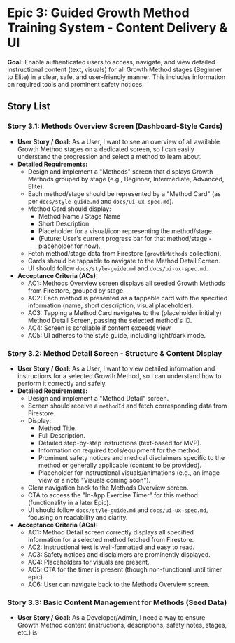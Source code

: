# Epic 3: Guided Growth Method Training System - Content Delivery & UI

**Goal:** Enable authenticated users to access, navigate, and view detailed instructional content (text, visuals) for all Growth Method stages (Beginner to Elite) in a clear, safe, and user-friendly manner. This includes information on required tools and prominent safety notices.

## Story List

### Story 3.1: Methods Overview Screen (Dashboard-Style Cards)
- **User Story / Goal:** As a User, I want to see an overview of all available Growth Method stages on a dedicated screen, so I can easily understand the progression and select a method to learn about.
- **Detailed Requirements:**
  - Design and implement a "Methods" screen that displays Growth Methods grouped by stage (e.g., Beginner, Intermediate, Advanced, Elite).
  - Each method/stage should be represented by a "Method Card" (as per `docs/style-guide.md` and `docs/ui-ux-spec.md`).
  - Method Card should display:
    - Method Name / Stage Name
    - Short Description
    - Placeholder for a visual/icon representing the method/stage.
    - (Future: User's current progress bar for that method/stage - placeholder for now).
  - Fetch method/stage data from Firestore (`growthMethods` collection).
  - Cards should be tappable to navigate to the Method Detail Screen.
  - UI should follow `docs/style-guide.md` and `docs/ui-ux-spec.md`.
- **Acceptance Criteria (ACs):**
  - AC1: Methods Overview screen displays all seeded Growth Methods from Firestore, grouped by stage.
  - AC2: Each method is presented as a tappable card with the specified information (name, short description, visual placeholder).
  - AC3: Tapping a Method Card navigates to the (placeholder initially) Method Detail Screen, passing the selected method's ID.
  - AC4: Screen is scrollable if content exceeds view.
  - AC5: UI adheres to the style guide, including light/dark mode.

### Story 3.2: Method Detail Screen - Structure & Content Display
- **User Story / Goal:** As a User, I want to view detailed information and instructions for a selected Growth Method, so I can understand how to perform it correctly and safely.
- **Detailed Requirements:**
  - Design and implement a "Method Detail" screen.
  - Screen should receive a `methodId` and fetch corresponding data from Firestore.
  - Display:
    - Method Title.
    - Full Description.
    - Detailed step-by-step instructions (text-based for MVP).
    - Information on required tools/equipment for the method.
    - Prominent safety notices and medical disclaimers specific to the method or generally applicable (content to be provided).
    - Placeholder for instructional visuals/animations (e.g., an image view or a note "Visuals coming soon").
  - Clear navigation back to the Methods Overview screen.
  - CTA to access the "In-App Exercise Timer" for this method (functionality in a later Epic).
  - UI should follow `docs/style-guide.md` and `docs/ui-ux-spec.md`, focusing on readability and clarity.
- **Acceptance Criteria (ACs):**
  - AC1: Method Detail screen correctly displays all specified information for a selected method fetched from Firestore.
  - AC2: Instructional text is well-formatted and easy to read.
  - AC3: Safety notices and disclaimers are prominently displayed.
  - AC4: Placeholders for visuals are present.
  - AC5: CTA for the timer is present (though non-functional until timer epic).
  - AC6: User can navigate back to the Methods Overview screen.

### Story 3.3: Basic Content Management for Methods (Seed Data)
- **User Story / Goal:** As a Developer/Admin, I need a way to ensure Growth Method content (instructions, descriptions, safety notes, stages, etc.) is